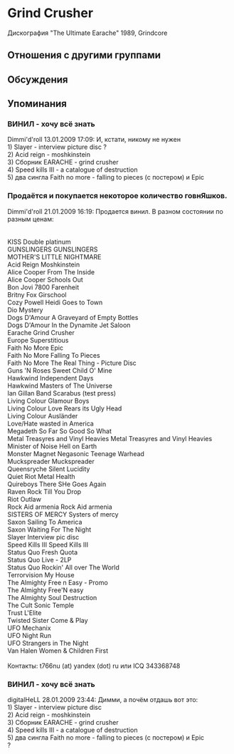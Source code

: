 # Grind Crusher

Дискография
"The Ultimate Earache" 1989, Grindcore

## Отношения с другими группами


## Обсуждения


## Упоминания

### ВИНИЛ - хочу всё знать

Dimmi'd'roll 13.01.2009 17:09:
И, кстати, никому не нужен <BR>1) Slayer - interview picture disc ?<BR>2) Acid reign - moshkinstein<BR>3) Сборник EARACHE - grind crusher<BR>4) Speed kills III - a catalogue of destruction<BR>5) два сингла Faith no more - falling to pieces (с постером) и Epic

### Продаётся и покупается некоторое количество говнЯшков.

Dimmi'd'roll 21.01.2009 16:19:
Продается винил. В разном состоянии по разным ценам:<BR><BR><BR>KISS	Double platinum<BR>GUNSLINGERS	GUNSLINGERS<BR>MOTHER'S LITTLE NIGHTMARE<BR>Acid Reign	Moshkinstein<BR>Alice Cooper	From The Inside<BR>Alice Cooper	Schools Out<BR>Bon Jovi	7800 Farenheit<BR>Britny Fox	Girschool<BR>Cozy Powell	Heidi Goes to Town<BR>Dio	Mystery <BR>Dogs D'Amour	A Graveyard of Empty Bottles<BR>Dogs D'Amour	In the Dynamite Jet Saloon<BR>Earache	Grind Crusher<BR>Europe	Superstitious<BR>Faith No More	Epic<BR>Faith No More	Falling To Pieces<BR>Faith No More	The Real Thing - Picture Disc <BR>Guns 'N Roses	Sweet Child O' Mine<BR>Hawkwind	Independent Days <BR>Hawkwind	Masters of The Universe<BR>Ian Gillan Band	Scarabus (test press)<BR>Living Colour	Glamour Boys<BR>Living Colour	Love Rears its Ugly Head<BR>Living Colour	Ausl&#228;nder <BR>Love/Hate	wasted in America<BR>Megadeth	So Far So Good So What<BR>Metal Treasyres and Vinyl Heavies 	Metal Treasyres and Vinyl Heavies<BR>Minister of Noise	Hell on Earth<BR>Monster Magnet	Negasonic Teenage Warhead<BR>Muckspreader	Muckspreader<BR>Queensryche	Silent Lucidity<BR>Quiet Riot	Metal Health<BR>Quireboys	There SHe Goes Again<BR>Raven	Rock Till You Drop<BR>Riot	Outlaw<BR>Rock Aid armenia	Rock Aid armenia<BR>SISTERS OF MERCY	Systers of mercy<BR>Saxon	Sailing To America<BR>Saxon	Waiting For The Night<BR>Slayer	Interview pic disc<BR>Speed Kills III	Speed Kills III<BR>Status Quo	Fresh Quota<BR>Status Quo	Live - 2LP<BR>Status Quo	Rockin' All over The World<BR>Terrorvision	My House<BR>The Almighty	Free n Easy - Promo<BR>The Almighty	Free'N easy<BR>The Almighty	Soul Destruction<BR>The Cult	Sonic Temple<BR>Trust	L'Elite<BR>Twisted Sister	Come & Play<BR>UFO	Mechanix<BR>UFO	Night Run<BR>UFO	Strangers in The Night<BR>Van Halen	Women & Children First<BR><BR>Контакты: t766nu (at) yandex (dot) ru или ICQ 343368748<BR>

### ВИНИЛ - хочу всё знать

digitalHeLL 28.01.2009 23:44:
Димми, а почём отдашь вот это:<BR>1) Slayer - interview picture disc <BR>2) Acid reign - moshkinstein<BR>3) Сборник EARACHE - grind crusher<BR>4) Speed kills III - a catalogue of destruction<BR>5) два сингла Faith no more - falling to pieces (с постером) и Epic<BR>?

